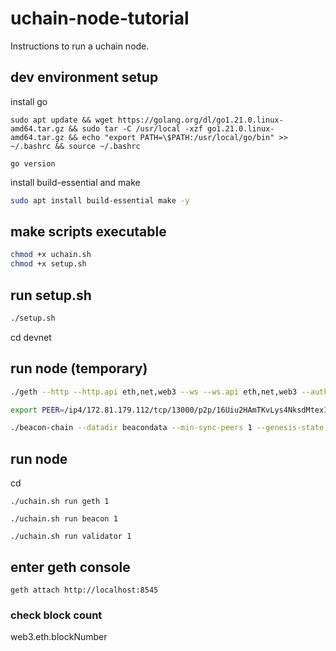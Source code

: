# uchain-node-tutorial
Instructions to run a uchain node. 

## dev environment setup

install go 

```sudo apt update && wget https://golang.org/dl/go1.21.0.linux-amd64.tar.gz && sudo tar -C /usr/local -xzf go1.21.0.linux-amd64.tar.gz && echo "export PATH=\$PATH:/usr/local/go/bin" >> ~/.bashrc && source ~/.bashrc ```

```
go version
```

install build-essential and make

```sh
sudo apt install build-essential make -y
```

## make scripts executable 
```sh
chmod +x uchain.sh
chmod +x setup.sh
```

## run setup.sh

```sh
./setup.sh
```

cd devnet


## run node (temporary)

```sh
./geth --http --http.api eth,net,web3 --ws --ws.api eth,net,web3 --authrpc.jwtsecret jwt.hex --datadir gethdata --nodiscover --syncmode full
```

```sh
export PEER=/ip4/172.81.179.112/tcp/13000/p2p/16Uiu2HAmTKvLys4NksdMtex176kBXq5SmQGo5bwJjVVchjfoxBzL
```

```sh
./beacon-chain --datadir beacondata --min-sync-peers 1 --genesis-state genesis.ssz --bootstrap-node= --interop-eth1data-votes --chain-config-file config.yml --contract-deployment-block 0 --chain-id 32382 --accept-terms-of-use --jwt-secret jwt.hex --suggested-fee-recipient 0x123463a4B065722E99115D6c222f267d9cABb524 --minimum-peers-per-subnet 0 --enable-debug-rpc-endpoints --execution-endpoint gethdata/geth.ipc --peer=$PEER
```


## run node

cd 

```./uchain.sh run geth 1```

```./uchain.sh run beacon 1```

```./uchain.sh run validator 1```

## enter geth console

```geth attach http://localhost:8545```

### check block count

web3.eth.blockNumber

